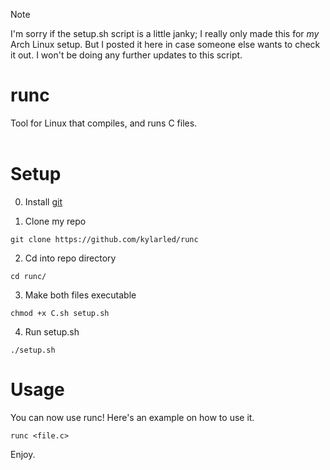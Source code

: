 > [!NOTE]  
> I'm sorry if the setup.sh script is a little janky; I really only made this for <i>my</i> Arch Linux setup. But I posted it here in case someone else wants to check it out. I won't be doing any further updates to this script.
# runc
Tool for Linux that compiles, and runs C files.
<br><br>

<h1>Setup</h1>

0. Install [git](https://letmegooglethat.com/?q=How+to+install+git)

1. Clone my repo

```shell
git clone https://github.com/kylarled/runc
```

2. Cd into repo directory

```shell
cd runc/
```

3. Make both files executable

```shell
chmod +x C.sh setup.sh
```

4. Run setup.sh

```shell
./setup.sh
```

<h1>Usage</h1>
You can now use runc! Here's an example on how to use it.

```shell
runc <file.c>
```

Enjoy.
